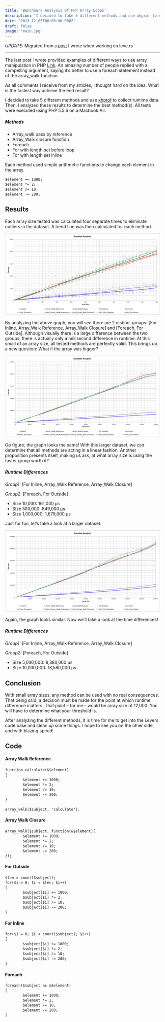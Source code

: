 ```yaml
---
title: 'Benchmark Analysis Of PHP Array Loops'
description: 'I decided to take 5 different methods and use xhprof to collect runtime data. Then, I analyzed these results to determine the best method(s).'
date: '2013-12-05T00:00:00.000Z'
draft: false
image: "main.jpg"
---
```


*UPDATE:* Migrated from a [post](https://web.archive.org/web/20140730180731/http://leve.rs:80/blog/benchmark-analysis-of-php-array-loops) I wrote when working on leve.rs

---

The last post I wrote provided examples of different ways to use array manipulation in PHP [Link](https://kernelcurry.com/blog/correct-array-manipulation-in-php/). An amazing number of people replied with a compelling argument, saying it’s better to use a foreach statement instead of the array_walk function.

As all comments I receive from my articles, I thought hard on the idea. What is the fastest way achieve the end result?

I decided to take 5 different methods and use [xhprof](http://pecl.php.net/package/xhprof) to collect runtime data. Then, I analyzed these results to determine the best method(s). All tests were executed using PHP 5.5.6 on a Macbook Air.

##### Methods

- Array_walk pass by reference
- Array_Walk closure function
- Foreach
- For with length set before loop
- For with length set inline

Each method used simple arithmetic functions to change each element in the array.

``` php{numberLines: false}
$element += 1000;
$element *= 2;
$element /= 10;
$element -= 200;
```

## Results
Each array size tested was calculated four separate times to eliminate outliers in the dataset. A trend line was then calculated for each method.

![Runtime Analysis 10,000](./10000.png)

By analyzing the above graph, you will see there are 2 distinct groups: [For Inline, Array_Walk Reference, Array_Walk Closure] and [Foreach, For Outside]. Although visually there is a large difference between the two groups, there is actually only a millisecond difference in runtime. At this small of an array size, all tested methods are perfectly valid. This brings up a new question: What if the array was bigger?

![Runtime Analysis 1,000,000<](./1000000.png)

Go figure; the graph looks the same! With this larger dataset, we can determine that all methods are acting in a linear fashion. Another proposition presents itself, making us ask, at what array size is using the faster group worth it?

##### Runtime Differences

*Group1:* [For Inline, Array_Walk Reference, Array_Walk Closure]

*Group2:* [Foreach, For Outside]

- Size 10,000: 161,000 µs
- Size 500,000: 849,000 µs
- Size 1,000,000: 1,679,000 µs

Just for fun, let’s take a look at a larger dataset.

![Runtime Analysis 10,000,000<](./10000000.png)

Again, the graph looks similar. Now we’ll take a look at the time differences!

##### Runtime Differences

*Group1:* [For Inline, Array_Walk Reference, Array_Walk Closure]

*Group2:* [Foreach, For Outside]

- Size 5,000,000: 8,380,000 µs
- Size 10,000,000: 18,580,000 µs

## Conclusion
With small array sizes, any method can be used with no real consequences. That being said, a decision must be made for the point at which runtime difference matters. That point – for me – would be array size of 12,000. You will have to determine what your threshold is.

After analyzing the different methods, it is time for me to get into the Levers code base and clean up some things. I hope to see you on the other side, and with blazing speed!

## Code
#### Array Walk Reference

``` php{numberLines: false}
function calculate(&$element)
{
        $element += 1000;
        $element *= 2;
        $element /= 10;
        $element -= 200;
}

array_walk($subject, 'calculate');
```

#### Array Walk Closure

``` php{numberLines: false}
array_walk($subject, function(&$element){
        $element += 1000;
        $element *= 2;
        $element /= 10;
        $element -= 200;
});
```

#### For Outside

``` php{numberLines: false}
$len = count($subject);
for($i = 0; $i < $len; $i++)
{
        $subject[$i] += 1000;
        $subject[$i] *= 2;
        $subject[$i] /= 10;
        $subject[$i] -= 200;
}
```

#### For Inline

``` php{numberLines: false}
for($i = 0; $i < count($subject); $i++)
{
        $subject[$i] += 1000;
        $subject[$i] *= 2;
        $subject[$i] /= 10;
        $subject[$i] -= 200;
}
```

#### Foreach

``` php{numberLines: false}
foreach($subject as &$element)
{
        $element += 1000;
        $element *= 2;
        $element /= 10;
        $element -= 200;
}
```